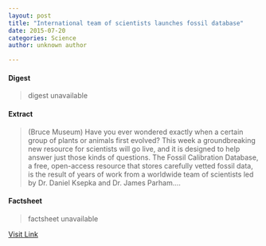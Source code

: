 ```yaml
---
layout: post
title: "International team of scientists launches fossil database"
date: 2015-07-20
categories: Science
author: unknown author

---
```



#### Digest
>digest unavailable

#### Extract
>(Bruce Museum) Have you ever wondered exactly when a certain group of plants or animals first evolved? This week a groundbreaking new resource for scientists will go live, and it is designed to help answer just those kinds of questions. The Fossil Calibration Database, a free, open-access resource that stores carefully vetted fossil data, is the result of years of work from a worldwide team of scientists led by Dr. Daniel Ksepka and Dr. James Parham....

#### Factsheet
>factsheet unavailable

[Visit Link](http://www.eurekalert.org/pub_releases/2015-02/bm-ito022315.php)


